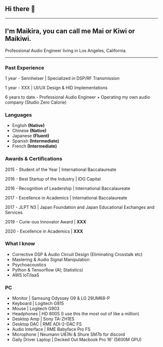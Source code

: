 ## Hi there 👋

---

## I'm Maikira, you can call me Mai or Kiwi or Maikiwi. 
Professional Audio Engineer living in Los Angeles, California. 

--- 

### Past Experience

1 year - Sennheiser | Specialized in DSP/RF Transmission

1 year - XXX | UI/UX Design & HID Implementations

6 years to date - Professional Audio Engineer + Operating my own audio company (Studio Zero Calorie)

### Languages
- English **(Native)**
- Chinese **(Native)**
- Japanese **(Fluent)**
- Spanish **(Intermediate)**
- French **(Intermediate)**

### Awards & Certifications
2015 - Student of the Year | International Baccalaureate 

2016 - Best Startup of the Industry | IDG Capital

2016 - Recognition of Leadership | International Baccalaureate

2017 - Excellence in Academics | International Baccalaureate

2017 - JLPT N3 | Japan Foundation and Japan Educational Exchanges and Services

2019 - Curie-ous Innovator Award | **XXX**

2020 - Excellence in Academics | **XXX**

### What I know
- Corrective DSP & Audio Circuit Design (Eliminating Crosstalk etc)
- Mastering & Audio Signal Manipulation
- Psychoacoustics 
- Python & Tensorflow (AI; Statistics)
- AWS IoT/IaaS

### PC
- Monitor | Samsung Odyssey G9 & LG 29UM68-P
- Keyboard | Logitech G815
- Mouse | Logitech G903
- Headphones | HD 800S (I use this the most out of like a million)
- Desktop Amp | Sony TA-ZH1ES 
- Desktop DAC | RME ADI-2-DAC FS
- Audio Interface | RME Babyface Pro FS
- Microphone | Neumann U87Ai & Shure SM7b for discord
- Daily Driver Laptop | Decked Out Macbook Pro 16' (5600M GPU) 
